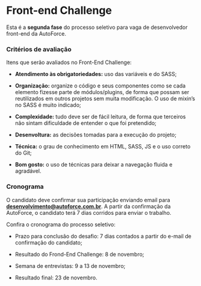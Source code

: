 # Front-end Challenge

Esta é a **segunda fase** do processo seletivo para vaga de desenvolvedor front-end da AutoForce.

### <a name="criterios_avaliacao"/>Critérios de avaliação

Itens que serão avaliados no Front-End Challenge: 

- **Atendimento às obrigatoriedades:** uso das variáveis e do SASS;

- **Organização:** organize o código e seus componentes como se cada elemento fizesse parte de módulos/plugins, de forma que possam ser reutilizados em outros projetos sem muita modificação. O uso de mixin’s no SASS é muito indicado;

- **Complexidade:** tudo deve ser de fácil leitura, de forma que terceiros não sintam dificuldade de entender o que foi pretendido;

- **Desenvoltura:** as decisões tomadas para a execução do projeto;

- **Técnica:** o grau de conhecimento em HTML, SASS, JS e o uso correto do Git;

- **Bom gosto:** o uso de técnicas para deixar a navegação fluida e agradável.

### Cronograma

O candidato deve confirmar sua participação enviando email para **desenvolvimento@autoforce.com.br**. A partir da confirmação da AutoForce, o candidato terá 7 dias corridos para enviar o trabalho.

Confira o cronograma do processo seletivo:

- Prazo para conclusão do desafio: 7 dias contados a partir do e-mail de confirmação do candidato;

- Resultado do Frond-End Challenge: 8 de novembro;

- Semana de entrevistas: 9 a 13 de novembro;

- Resultado final: 23 de novembro.



